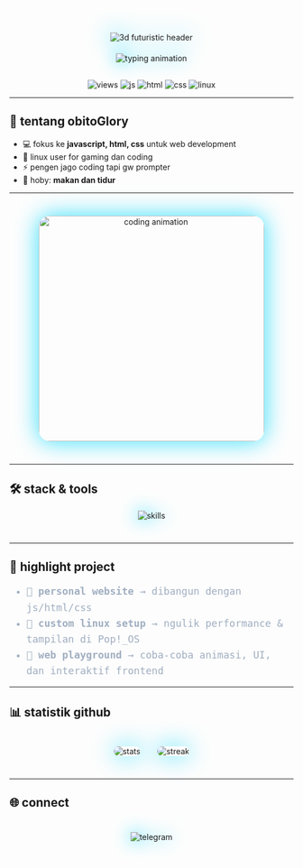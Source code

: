 <p align="center" style="filter: drop-shadow(0 0 20px #00d9ff);">
  <img src="https://capsule-render.vercel.app/api?type=waving&height=220&text=obitoGlory&fontAlign=50&fontAlignY=40&color=0:000a12,50:001f3f,100:003366&fontColor=00d9ff&fontSize=90&fontWeight=700&desc=javascript%20%7C%20html%20%7C%20css%20%7C%20linux(pop!_os)&descAlign=50&descAlignY=65&descSize=24&descColor=66ccff&animation=glitch" alt="3d futuristic header" />
</p>

<p align="center" style="margin-top: 20px;">
  <a href="https://github.com/obitoGlory" style="text-decoration:none;">
    <img src="https://readme-typing-svg.demolab.com?font=JetBrains+Mono&weight=700&size=28&pause=1200&center=true&vCenter=true&width=900&height=60&lines=halo%2C+aku+obitoGlory+%E2%9C%A8;suka+ngoding+bot+tele+javascript;suka buat web pakai%2C+html%2C+dan+css;aku suka+linux+pop!_os;ngoding+buat+project+web+%F0%9F%9A%80" alt="typing animation" style="filter: drop-shadow(0 0 15px #00d9ff);" />
  </a>
</p>

<!-- quick badges -->
<p align="center" style="margin-top: 30px;">
  <img src="https://komarev.com/ghpvc/?username=obitoGlory&label=visitors&style=flat-square&color=00d9ff" alt="views" />
  <img src="https://img.shields.io/badge/javascript-%20-f7df1e.svg?logo=javascript&logoColor=000&style=flat-square" alt="js" />
  <img src="https://img.shields.io/badge/html5-%20-e34f26.svg?logo=html5&logoColor=fff&style=flat-square" alt="html" />
  <img src="https://img.shields.io/badge/css3-%20-1572b6.svg?logo=css3&logoColor=fff&style=flat-square" alt="css" />
  <img src="https://img.shields.io/badge/linux-pop!__os-48b9c7.svg?logo=linux&logoColor=fff&style=flat-square" alt="linux" />
</p>

---

## 👋 tentang obitoGlory
- 💻 fokus ke **javascript, html, css** untuk web development  
- 🐧 linux user for gaming dan coding  
- ⚡ pengen jago coding tapi gw prompter  
- 🚀 hoby: **makan dan tidur**  

---

<p align="center" style="margin: 40px 0;">
  <img src="https://media.giphy.com/media/3o7aD2saalBwwftBIY/giphy.gif" alt="coding animation" width="400" style="border-radius: 20px; box-shadow: 0 0 40px #00d9ffcc;" />
</p>

---

## 🛠️ stack & tools
<p align="center" style="margin-bottom: 40px;">
  <img src="https://skillicons.dev/icons?i=javascript,html,css,linux&perline=4" alt="skills" style="filter: drop-shadow(0 0 15px #00d9ff);" />
</p>

---

## 📂 highlight project
<ul style="max-width: 720px; margin: auto; font-family: 'JetBrains Mono', monospace; font-size: 1.1rem; color: #a0aec0; line-height: 1.6;">
  <li>🔹 <strong>personal website</strong> → dibangun dengan js/html/css</li>
  <li>🔹 <strong>custom linux setup</strong> → ngulik performance & tampilan di Pop!_OS</li>
  <li>🔹 <strong>web playground</strong> → coba-coba animasi, UI, dan interaktif frontend</li>
</ul>

---

## 📊 statistik github
<p align="center" style="display: flex; justify-content: center; gap: 30px; flex-wrap: wrap; max-width: 900px; margin: 40px auto;">
  <img src="https://github-readme-stats.vercel.app/api?username=obitoGlory&show_icons=true&theme=tokyonight&hide_border=true" alt="stats" style="border-radius: 20px; box-shadow: 0 0 40px #00d9ffcc;" />
  <img src="https://github-readme-streak-stats.herokuapp.com?user=obitoGlory&theme=tokyonight&hide_border=true" alt="streak" style="border-radius: 20px; box-shadow: 0 0 40px #00d9ffcc;" />
</p>

---

## 🌐 connect
<p align="center" style="margin-top: 40px;">
  <a href="https://t.me/howtobans" target="_blank" rel="noopener noreferrer" style="text-decoration:none;">
    <img src="https://img.shields.io/badge/telegram-obitoGlory-black?logo=telegram&style=for-the-badge" alt="telegram" style="filter: drop-shadow(0 0 15px #00d9ff);" />
  </a>
</p>
